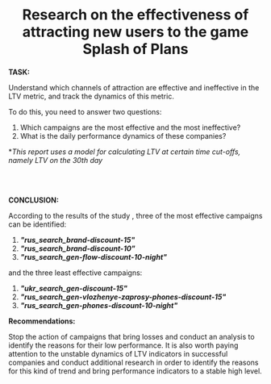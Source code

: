 <h1 align="center">Research on the effectiveness of attracting new users to the game Splash of Plans</a>

####

**TASK:**

Understand which channels of attraction are effective and ineffective in the LTV metric, and track the dynamics of this metric.  

To do this, you need to answer two questions:
1. Which campaigns are the most effective and the most ineffective?
2. What is the daily performance dynamics of these companies?  

**This report uses a model for calculating LTV at certain time cut-offs, namely LTV on the 30th day*

<br/>
<br/>

**CONCLUSION:**

According to the results of the study , three of the most effective campaigns can be identified:

1. ***"rus_search_brand-discount-15"***
2. ***"rus_search_brand-discount-10"***
3. ***"rus_search_gen-flow-discount-10-night"***


and the three least effective campaigns:

1. ***"ukr_search_gen-discount-15"***
2. ***"rus_search_gen-vlozhenye-zaprosy-phones-discount-15"***
3. ***"rus_search_gen-phones-discount-10-night"***


**Recommendations:**

Stop the action of campaigns that bring losses and conduct an analysis to identify the reasons for their low performance. It is also worth paying attention to the unstable dynamics of LTV indicators in successful companies and conduct additional research in order to identify the reasons for this kind of trend and bring performance indicators to a stable high level.
